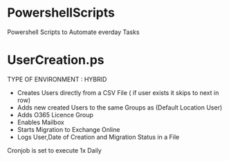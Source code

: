 # PowershellScripts
Powershell Scripts to Automate everday Tasks


# UserCreation.ps

TYPE OF ENVIRONMENT : HYBRID 

- Creates Users directly from a CSV File ( if user exists it skips to next in row)
- Adds new created Users to the same Groups as (Default Location User)
- Adds O365 Licence Group 
- Enables Mailbox
- Starts Migration to Exchange Online
- Logs User,Date of Creation and Migration Status in a File

Cronjob is set to execute 1x Daily
